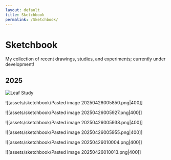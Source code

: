 ```yaml
---
layout: default
title: Sketchbook
permalink: /Sketchbook/
---
```

# Sketchbook

My collection of recent drawings, studies, and experiments; currently under development!
## 2025
![Leaf Study](assets/sketchbook/Go783_SW8AEBUxP.jpeg|300)

![[assets/sketchbook/Pasted image 20250426005850.png|400]]


![[assets/sketchbook/Pasted image 20250426005927.png|400]]

![[assets/sketchbook/Pasted image 20250426005938.png|400]]

![[assets/sketchbook/Pasted image 20250426005955.png|400]]

![[assets/sketchbook/Pasted image 20250426010004.png|400]]

![[assets/sketchbook/Pasted image 20250426010013.png|400]]
